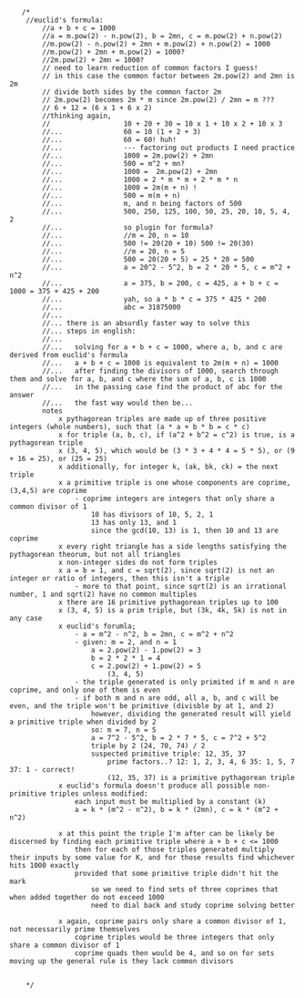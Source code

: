        /*
        //euclid's formula:
            //a + b + c = 1000
            //a = m.pow(2) - n.pow(2), b = 2mn, c = m.pow(2) + n.pow(2)
            //m.pow(2) - n.pow(2) + 2mn + m.pow(2) + n.pow(2) = 1000
            //m.pow(2) + 2mn + m.pow(2) = 1000?
            //2m.pow(2) + 2mn = 1000?
            // need to learn reduction of common factors I guess!
            // in this case the common factor between 2m.pow(2) and 2mn is 2m
            // divide both sides by the common factor 2m
            // 2m.pow(2) becomes 2m * m since 2m.pow(2) / 2mn = m ???
            // 6 + 12 = (6 x 1 + 6 x 2)
            //thinking again,   
            //                  10 + 20 + 30 = 10 x 1 + 10 x 2 + 10 x 3
            //...               60 = 10 (1 + 2 + 3)
            //...               60 = 60! huh!
            //...               --- factoring out products I need practice
            //...               1000 = 2m.pow(2) + 2mn
            //...               500 = m^2 + mn?
            //...               1000 =  2m.pow(2) + 2mn
            //...               1000 = 2 * m * m + 2 * m * n
            //...               1000 = 2m(m + n) !
            //...               500 = m(m + n)
            //...               m, and n being factors of 500
            //...               500, 250, 125, 100, 50, 25, 20, 10, 5, 4, 2
            //...               so plugin for formula?
            //...               //m = 20, n = 10
            //...               500 != 20(20 + 10) 500 != 20(30)
            //...               //m = 20, n = 5
            //...               500 = 20(20 + 5) = 25 * 20 = 500
            //...               a = 20^2 - 5^2, b = 2 * 20 * 5, c = m^2 + n^2
            //...               a = 375, b = 200, c = 425, a + b + c = 1000 = 375 + 425 + 200
            //...               yah, so a * b * c = 375 * 425 * 200
            //...               abc = 31875000
            //...
            //... there is an absurdly faster way to solve this
            //... steps in english:
            //...
            //...   solving for a + b + c = 1000, where a, b, and c are derived from euclid's formula
            //...   a + b + c = 1000 is equivalent to 2m(m + n) = 1000
            //...   after finding the divisors of 1000, search through them and solve for a, b, and c where the sum of a, b, c is 1000
            //...   in the passing case find the product of abc for the answer
            //...   the fast way would then be...
            notes
                x pythagorean triples are made up of three positive integers (whole numbers), such that (a * a + b * b = c * c)
                x for triple (a, b, c), if (a^2 + b^2 = c^2) is true, is a pythagorean triple
                x (3, 4, 5), which would be (3 * 3 + 4 * 4 = 5 * 5), or (9 + 16 = 25), or (25 = 25)
                x additionally, for integer k, (ak, bk, ck) = the next triple
                x a primitive triple is one whose components are coprime, (3,4,5) are coprime
                    - coprime integers are integers that only share a common divisor of 1
                        10 has divisors of 10, 5, 2, 1
                        13 has only 13, and 1
                        since the gcd(10, 13) is 1, then 10 and 13 are coprime
                x every right triangle has a side lengths satisfying the pythagorean theorum, but not all triangles
                x non-integer sides do not form triples
                x a = b = 1, and c = sqrt(2), since sqrt(2) is not an integer or ratio of integers, then this isn't a triple
                    - more to that point, since sqrt(2) is an irrational number, 1 and sqrt(2) have no common multiples
                x there are 16 primitive pythagorean triples up to 100
                x (3, 4, 5) is a prim triple, but (3k, 4k, 5k) is not in any case
                x euclid's forumla; 
                    - a = m^2 - n^2, b = 2mn, c = m^2 + n^2
                    - given: m = 2, and n = 1
                        a = 2.pow(2) - 1.pow(2) = 3
                        b = 2 * 2 * 1 = 4
                        c = 2.pow(2) + 1.pow(2) = 5
                            (3, 4, 5)
                    - the triple generated is only primited if m and n are coprime, and only one of them is even
                    - if both m and n are odd, all a, b, and c will be even, and the triple won't be primitive (divisble by at 1, and 2)
                        however, dividing the generated result will yield a primitive triple when divided by 2
                        so: m = 7, n = 5
                        a = 7^2 - 5^2, b = 2 * 7 * 5, c = 7^2 + 5^2
                        triple by 2 (24, 70, 74) / 2
                        suspected primitive triple: 12, 35, 37
                            prime factors..? 12: 1, 2, 3, 4, 6 35: 1, 5, 7 37: 1 - correct!
                            (12, 35, 37) is a primitive pythagorean triple
                x euclid's formula doesn't produce all possible non-primitive triples unless modified:
                    each input must be multiplied by a constant (k)
                    a = k * (m^2 - n^2), b = k * (2mn), c = k * (m^2 + n^2)
                
                x at this point the triple I'm after can be likely be discerned by finding each primitive triple where a + b + c <= 1000
                    then for each of those triples generated multiply their inputs by some value for K, and for those results find whichever hits 1000 exactly
                    provided that some primitive triple didn't hit the mark
                        so we need to find sets of three coprimes that when added together do not exceed 1000
                        need to dial back and study coprime solving better
                
                x again, coprime pairs only share a common divisor of 1, not necessarily prime themselves
                    coprime triples would be three integers that only share a common divisor of 1
                    coprime quads then would be 4, and so on for sets moving up the general rule is they lack common divisors
                
                
        */
